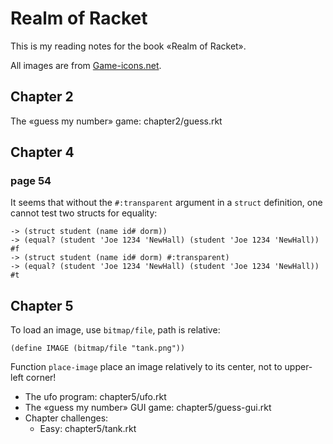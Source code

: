Realm of Racket
=====================================

This is my reading notes for the book «Realm of Racket».

All images are from [Game-icons.net](http://game-icons.net/).

Chapter 2
---------
The «guess my number» game: chapter2/guess.rkt

Chapter 4
---------
### page 54

It seems that without the `#:transparent` argument in a `struct` definition,
one cannot test two structs for equality:

    -> (struct student (name id# dorm))
    -> (equal? (student 'Joe 1234 'NewHall) (student 'Joe 1234 'NewHall))
    #f
    -> (struct student (name id# dorm) #:transparent)
    -> (equal? (student 'Joe 1234 'NewHall) (student 'Joe 1234 'NewHall))
    #t

Chapter 5
---------

To load an image, use `bitmap/file`, path is relative:

```racket
(define IMAGE (bitmap/file "tank.png"))
```

Function `place-image` place an image relatively to its center, not to
upper-left corner!

- The ufo program: chapter5/ufo.rkt
- The «guess my number» GUI game: chapter5/guess-gui.rkt
- Chapter challenges:
  * Easy: chapter5/tank.rkt
